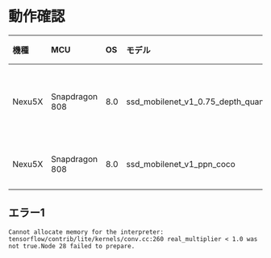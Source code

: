 
# 動作確認

|機種|MCU|OS|モデル|動作|
|:--|:--|:--|:--|:--|
|Nexu5X|Snapdragon 808|8.0|ssd_mobilenet_v1_0.75_depth_quantized_coco|問題なく動作|
|Nexu5X|Snapdragon 808|8.0|ssd_mobilenet_v1_ppn_coco|エラー1|

## エラー1

```shell
Cannot allocate memory for the interpreter: tensorflow/contrib/lite/kernels/conv.cc:260 real_multiplier < 1.0 was not true.Node 28 failed to prepare.
```